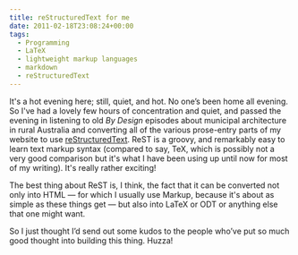 ```yaml
---
title: reStructuredText for me
date: 2011-02-18T23:08:24+00:00
tags:
  - Programming
  - LaTeX
  - lightweight markup languages
  - markdown
  - reStructuredText
---
```

It's a hot evening here; still, quiet, and hot. No one&#8217;s been home all evening.
So I've had a lovely few hours of concentration and quiet,
and passed the evening in listening to old *By Design* episodes about municipal architecture in rural Australia
and converting all of the various prose-entry parts of my website to use [reStructuredText](http://docutils.sourceforge.net/rst.html).
ReST is a groovy, and remarkably easy to learn text markup syntax
(compared to say, TeX, which is possibly not a very good comparison but it's what I have been using up until now for most of my writing).
It's really rather exciting!

The best thing about ReST is, I think, the fact that it can be converted not only into HTML — for which I usually use Markup,
because it's about as simple as these things get — but also into LaTeX or ODT or anything else that one might want.

So I just thought I&#8217;d send out some kudos to the people who&#8217;ve put so much good thought into building this thing. Huzza!
